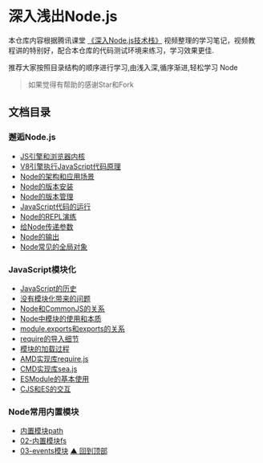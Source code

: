 # 深入浅出Node.js

本仓库内容根据腾讯课堂 [《深入Node.js技术栈》](https://ke.qq.com/course/3025600) 视频整理的学习笔记，视频教程讲的特别好，配合本仓库的代码测试环境来练习，学习效果更佳.

推荐大家按照目录结构的顺序进行学习,由浅入深,循序渐进,轻松学习 Node

> 如果觉得有帮助的感谢Star和Fork

## 文档目录

### 邂逅Node.js
  * [JS引擎和浏览器内核](01_邂逅Node.js/md/01-JS引擎和浏览器内核.md)
  * [V8引擎执行JavaScript代码原理](01_邂逅Node.js/md/02-V8引擎执行JavaScript代码原理.md)
  * [Node的架构和应用场景](01_邂逅Node.js/md/03-Node的架构和应用场景.md)
  * [Node的版本安装](01_邂逅Node.js/md/04-Node的版本安装.md)
  * [Node的版本管理](01_邂逅Node.js/md/05-Node的版本管理.md)
  * [JavaScript代码的运行](01_邂逅Node.js/md/06-JavaScript代码的运行.md)
  * [Node的REPL演练](01_邂逅Node.js/md/07-Node的REPL演练.md)
  * [给Node传递参数](01_邂逅Node.js/md/08-给Node传递参数.md)
  * [Node的输出](01_邂逅Node.js/md/09-Node的输出.md)
  * [Node常见的全局对象](01_邂逅Node.js/md/10-Node常见的全局对象.md)

### JavaScript模块化

  * [JavaScript的历史](02_JavaScript模块化/md/01-JavaScript的历史.md)
  * [没有模块化带来的问题](02_JavaScript模块化/md/02-没有模块化带来的问题.md)
  * [Node和CommonJS的关系](02_JavaScript模块化/md/03-Node和CommonJS的关系.md)
  * [Node中模块的使用和本质](02_JavaScript模块化/md/04-Node中模块的使用和本质.md)
  * [module.exports和exports的关系](02_JavaScript模块化/md/05-module.exports和exports的关系.md)
  * [require的导入细节](02_JavaScript模块化/md/06-require的导入细节.md)
  * [模块的加载过程](02_JavaScript模块化/md/07-模块的加载过程.md)
  * [AMD实现库require.js](02_JavaScript模块化/md/08-AMD实现库require.js.md)
  * [CMD实现库sea.js](02_JavaScript模块化/md/09-CMD实现库sea.js.md)
  * [ESModule的基本使用](02_JavaScript模块化/md/10-ES-Module的基本使用.md)
  * [CJS和ES的交互](02_JavaScript模块化/md/11-CJS和ES的交互.md)

### Node常用内置模块

  * [内置模块path](03_Node常用内置模块/md/01-内置模块path.md)
  * [02-内置模块fs](03_Node常用内置模块/md/02-内置模块fs.md)
  * [03-events模块](03_Node常用内置模块/md/03-events模块.md)
[▲ 回到顶部](#top)